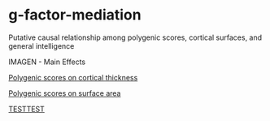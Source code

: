 # g-factor-mediation
Putative causal relationship among polygenic scores, cortical surfaces, and general intelligence

IMAGEN - Main Effects

[Polygenic scores on cortical thickness](http://htmlpreview.github.io/?https://github.com/bobvogel/g-factor-mediation/blob/master/IMAGEN_MAINEFFECT_CT/ALL_tstat_con1_thickness.html)

[Polygenic scores on surface area](http://htmlpreview.github.io/?https://github.com/bobvogel/g-factor-mediation/blob/master/IMAGEN_MAINEFFECT_SA/ALL_tstat_con1_area.html)

[TESTTEST](https://owncloud-ext.charite.de/owncloud/remote.php/webdav/All_PS_Brain_Images_19DEC2018/test.html)

